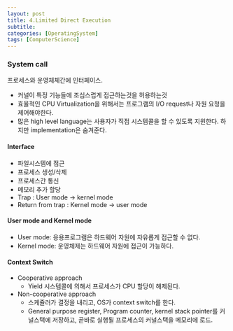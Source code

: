 ```yaml
---
layout: post
title: 4.Limited Direct Execution
subtitle: 
categories: [OperatingSystem]
tags: [ComputerScience]
---
```


### System call
프로세스와 운영체체간에 인터페이스.
- 커널이 특정 기능들에 조심스럽게 접근하는것을 허용하는것
- 효율적인 CPU Virtualization을 위해서는 프로그램의 I/O request나 자원 요청을 제어해야한다.
- 많은 high level language는 사용자가 직접 시스템콜을 할 수 있도록 지원한다. 하지만 implementation은 숨겨준다.

#### Interface
- 파일시스템에 접근
- 프로세스 생성/삭제
- 프로세스간 통신
- 메모리 추가 할당
- Trap : User mode -> kernel mode
- Return from trap : Kernel mode -> user mode

#### User mode and Kernel mode
- User mode: 응용프로그램은 하드웨어 자원에 자유롭게 접근할 수 없다.
- Kernel mode: 운영체제는 하드웨어 자원에 접근이 가능하다.

#### Context Switch
- Cooperative approach
    - Yield 시스템콜에 의해서 프로세스가 CPU 할당이 해제된다.
- Non-cooperative approach
    - 스케쥴러가 결정을 내리고, OS가 context switch를 한다.
    - General purpose register, Program counter, kernel stack pointer를 커널스택에 저장하고, 곧바로 실행될 프로세스의 커널스택을 메모리에 로드.






